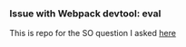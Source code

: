 ### Issue with Webpack devtool: eval

This is repo for the SO question I asked [here](http://stackoverflow.com/questions/32646307/webpack-devtool-eval-doesnt-show-correct-files-content-in-devtools)
